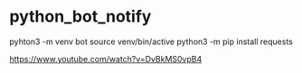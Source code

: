 # python_bot_notify

pyhton3 -m venv bot
source venv/bin/active
python3 -m pip install requests

https://www.youtube.com/watch?v=DvBkMS0vpB4